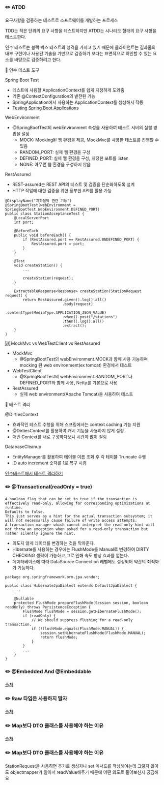 ### ✏️ ATDD

요구사항을 검증하는 테스트로 소프트웨어를 개발하는 프로세스

TDD는 작은 단위의 요구 사항을 테스트하지만 ATDD는 시나리오 형태의 요구 사항을 테스트한다.

인수 테스트는 블랙 박스 테스트의 성격을 가지고 있기 때문에 클라이언트는 결과물의 내부 구현이나 사용된 기술을 기반으로 검증하기 보다는 표면적으로 확인할 수 있는 요소를 바탕으로 검증하려고 한다.

🧰 인수 테스트 도구

Spring Boot Test
- 테스트에 사용할 ApplicationContext를 쉽게 지정하게 도와줌
- 기존 @ContextConfiguration의 발전된 기능
- SpringApplication에서 사용하는 ApplicationContext를 생성해서 작동
- [Testing Spring Boot Applications](https://docs.spring.io/spring-boot/docs/current/reference/html/features.html#features.testing.spring-boot-applications)

WebEnvironment
- @SpringBootTest의 webEnvironment 속성을 사용하여 테스트 서버의 실행 방법을 설정
  - MOCK: Mocking된 웹 환경을 제공, MockMvc를 사용한 테스트를 진행할 수 있음
  - RANDOM_PORT: 실제 웹 환경을 구성
  - DEFINED_PORT: 실제 웹 환경을 구성, 지정한 포트를 listen
  - NONE: 아무런 웹 환경을 구성하지 않음

RestAssured
- REST-assured는 REST API의 테스트 및 검증을 단순화하도록 설계
- HTTP 작업에 대한 검증을 위한 풍부한 API를 활용 가능

```
@DisplayName("지하철역 관련 기능")
@SpringBootTest(webEnvironment = SpringBootTest.WebEnvironment.DEFINED_PORT)
public class StationAcceptanceTest {
    @LocalServerPort
    int port;
    
    @BeforeEach
    public void beforeEach() {
        if (RestAssured.port == RestAssured.UNDEFINED_PORT) {
            RestAssured.port = port;
        }
    }
    
    @Test
    void createStation() {
        ...
                
        createStation(request);
    }
    
    ExtractableResponse<Response> createStation(StationRequest request) {
        return RestAssured.given().log().all()
                          .body(request)
                          .contentType(MediaType.APPLICATION_JSON_VALUE)
                          .when().post("/stations")
                          .then().log().all()
                          .extract();
    }
}
```

🆚 MockMvc vs WebTestClient vs RestAssured
- MockMvc
  - @SpringBootTest의 webEnvironment.MOCK과 함께 사용 가능하며 mocking 된 web environment(ex tomcat) 환경에서 테스트
- WebTestClient
  - @SpringBootTest의 webEnvironment.RANDOM_PORT나 DEFINED_PORT와 함께 사용, Netty를 기본으로 사용
- RestAssured
  - 실제 web environment(Apache Tomcat)을 사용하여 테스트

🧪 테스트 격리

@DirtiesContext
- 효과적인 테스트 수행을 위해 스프링에서는 context caching 기능 지원
- @DirtiesContext를 활용하여 캐시 기능을 사용하지 않게 설정
- 매번 Context를 새로 구성하다보니 시간이 많이 걸림

DatabaseCleanup
- EntityManager를 활용하여 테이블 이름 조회 후 각 테이블 Truncate 수행
- ID auto increment 숫자를 1로 복구 시킴

[인수테스트에서 테스트 격리하기](https://tecoble.techcourse.co.kr/post/2020-09-15-test-isolation/)

### ✏️ @Transactional(readOnly = true)

```
A boolean flag that can be set to true if the transaction is effectively read-only, allowing for corresponding optimizations at runtime.  
Defaults to false.  
This just serves as a hint for the actual transaction subsystem; it will not necessarily cause failure of write access attempts. 
A transaction manager which cannot interpret the read-only hint will not throw an exception when asked for a read-only transaction but rather silently ignore the hint. 
```

- 의도지 않게 데이터를 변경하는 것을 막아준다.
- Hibernate를 사용하는 경우에는 FlushMode를 Manual로 변경하여 DIRTY CHECKING 생략이 가능하고 그로 인해 속도 향상 효과를 얻는다.
- 데이터베이스에 따라 DataSource Connection 레벨에도 설정되어 약간의 최적화가 가능하다.

```
package org.springframework.orm.jpa.vendor;

public class HibernateJpaDialect extends DefaultJpaDialect {
    ...
    
    @Nullable
    protected FlushMode prepareFlushMode(Session session, boolean readOnly) throws PersistenceException {
        FlushMode flushMode = session.getHibernateFlushMode();
        if (readOnly) {
            // We should suppress flushing for a read-only transaction.
            if (!flushMode.equals(FlushMode.MANUAL)) {
                session.setHibernateFlushMode(FlushMode.MANUAL);
                return flushMode;
            }
        }
        ...
    }
}
```

### ✏️ @Embedded And @Embeddable



[출처](https://www.baeldung.com/jpa-embedded-embeddable)

### ✏️ Raw 타입은 사용하지 말자



[출처](https://mangkyu.tistory.com/137)

### ✏️ Map보다 DTO 클래스를 사용해야 하는 이유



[출처](https://mangkyu.tistory.com/164)

### ✏️ Map보다 DTO 클래스를 사용해야 하는 이유

StationRequest을 사용하면 추가로 생성자나 set 메서드를 작성해야는데 그렇지 않아도 objectmapper가 알아서 readValue해주기 때문에 어떤 의도로 물어보신지 궁금해요
